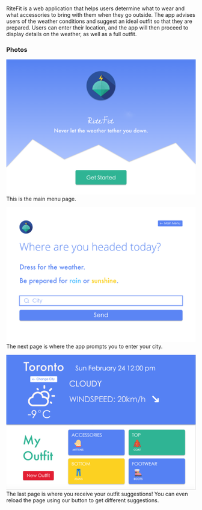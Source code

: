 # 
RiteFit is a web application that helps users determine what to wear and what accessories to bring with them when they go outside. The app advises users of the weather conditions and suggest an ideal outfit so that they are prepared. Users can enter their location, and the app will then proceed to display details on the weather, as well as a full outfit.

### Photos
![Main menu](static/images/mainmenu.png?raw=true "Main menu")
This is the main menu page. 

![Enter city page](static/images/weather.png?raw=true "Enter city page")
The next page is where the app prompts you to enter your city. 

![Outfit suggestions](static/images/outfits.png?raw=true "Outfit suggestions")
The last page is where you receive your outfit suggestions! You can even reload the page using our button to get different suggestions. 

